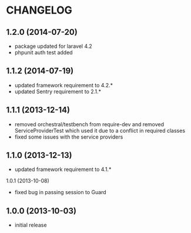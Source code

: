 CHANGELOG
=========

1.2.0 (2014-07-20)
------------------
* package updated for laravel 4.2
* phpunit auth test added

1.1.2 (2014-07-19)
------------------

* updated framework requirement to 4.2.*
* updated Sentry requirement to 2.1.*

1.1.1 (2013-12-14)
------------------

* removed orchestral/testbench from require-dev and removed ServiceProviderTest which used it due to a conflict in
  required classes
* fixed some issues with the service providers

1.1.0 (2013-12-13)
------------------

* updated framework requirement to 4.1.*

1.0.1 (2013-10-08)

* fixed bug in passing session to Guard

1.0.0 (2013-10-03)
------------------

* initial release
